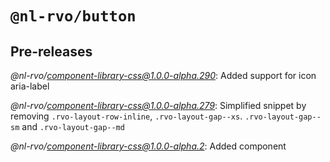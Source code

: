 # `@nl-rvo/button`

## Pre-releases

*@nl-rvo/component-library-css@1.0.0-alpha.290*:
Added support for icon aria-label

*@nl-rvo/component-library-css@1.0.0-alpha.279*:
Simplified snippet by removing `.rvo-layout-row-inline`, `.rvo-layout-gap--xs`. `.rvo-layout-gap--sm` and `.rvo-layout-gap--md`

*@nl-rvo/component-library-css@1.0.0-alpha.2*:
Added component